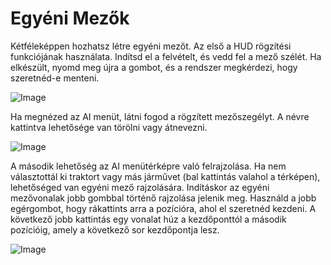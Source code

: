 # Egyéni Mezők


Kétféleképpen hozhatsz létre egyéni mezőt.
Az első a HUD rögzítési funkciójának használata.
Indítsd el a felvételt, és vedd fel a mező szélét.
Ha elkészült, nyomd meg újra a gombot, és a rendszer megkérdezi, hogy szeretnéd-e menteni.


![Image](assets/imagesrecordcustomhelp_0_0_765_510.png)


Ha megnézed az AI menüt, látni fogod a rögzített mezőszegélyt.
A névre kattintva lehetősége van törölni vagy átnevezni.


![Image](assets/imagesdonecustomhelp_0_0_765_510.png)


A második lehetőség az AI menütérképre való felrajzolása.
Ha nem választottál ki traktort vagy más járművet (bal kattintás valahol a térképen), lehetőséged van egyéni mező rajzolására.
Indításkor az egyéni mezővonalak jobb gombbal történő rajzolása jelenik meg.
Használd a jobb egérgombot, hogy rákattints arra a pozícióra, ahol el szeretnéd kezdeni.
A következő jobb kattintás egy vonalat húz a kezdőponttól a második pozícióig, amely a következő sor kezdőpontja lesz.


![Image](assets/imagesdrawcustomhelp_0_0_765_510.png)

